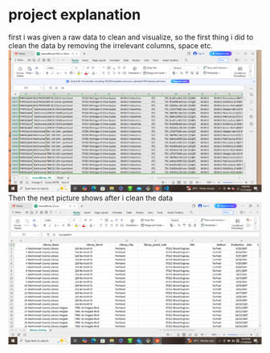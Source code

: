 # project explanation
first i was given a raw data to clean and visualize, so the first thing i did to clean the data by removing the irrelevant columns, space etc.
![before i clean the data](https://github.com/Eunigirl/library_project/blob/main/img/Screenshot%20(20).png) 
Then the next picture shows after i clean the data
![after I cleaned the data](https://github.com/Eunigirl/library_project/blob/main/img/Screenshot%20(52).png)